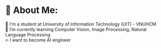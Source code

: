 # 💫 About Me:
 🔭 I'm a student at University of Information Technology (UIT) - VNUHCM<br>
 🌱 I’m currently learning Computer Vision, Image Processing, Natural Language Processing<br>
 🔥 I want to become AI engineer<br>
